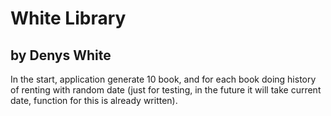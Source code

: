 # White Library
## by Denys White

In the start, application generate 10 book, and for each book doing history of renting with random date (just for testing, in the future it will take current date, function for this is already written).
